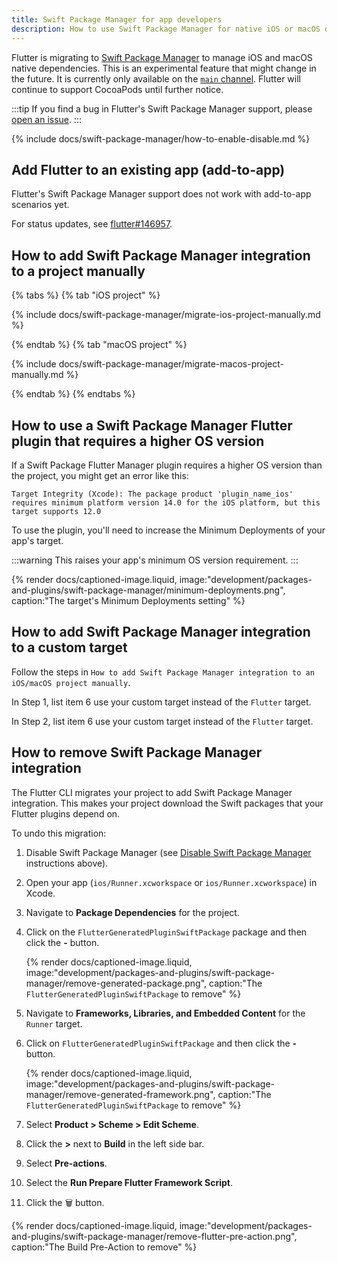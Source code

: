 ```yaml
---
title: Swift Package Manager for app developers
description: How to use Swift Package Manager for native iOS or macOS dependencies
---
```


Flutter is migrating to [Swift Package Manager][] to manage iOS and macOS native
dependencies.
This is an experimental feature that might change in the future.
It is currently only available on the [`main` channel][].
Flutter will continue to support CocoaPods until further notice.

:::tip
If you find a bug in Flutter's Swift Package Manager support,
please [open an issue][].
:::

[Swift Package Manager]: https://www.swift.org/documentation/package-manager/
[`main` channel]: /release/upgrade#switching-flutter-channels
[open an issue]: {{site.github}}/flutter/flutter/issues/new?template=2_bug.yml

{% include docs/swift-package-manager/how-to-enable-disable.md %}

## Add Flutter to an existing app (add-to-app)

Flutter's Swift Package Manager support does not work with add-to-app scenarios
yet.

For status updates, see [flutter#146957].

[flutter#146957]: https://github.com/flutter/flutter/issues/146957

## How to add Swift Package Manager integration to a project manually

{% tabs %}
{% tab "iOS project" %}

{% include docs/swift-package-manager/migrate-ios-project-manually.md %}

{% endtab %}
{% tab "macOS project" %}

{% include docs/swift-package-manager/migrate-macos-project-manually.md %}

{% endtab %}
{% endtabs %}

## How to use a Swift Package Manager Flutter plugin that requires a higher OS version

If a Swift Package Flutter Manager plugin requires a higher OS version than
the project, you might get an error like this:

```plaintext
Target Integrity (Xcode): The package product 'plugin_name_ios' requires minimum platform version 14.0 for the iOS platform, but this target supports 12.0
```

To use the plugin, you'll need to increase the Minimum Deployments of your
app's target.

:::warning
This raises your app's minimum OS version requirement.
:::

{% render docs/captioned-image.liquid,
image:"development/packages-and-plugins/swift-package-manager/minimum-deployments.png",
caption:"The target's Minimum Deployments setting" %}

## How to add Swift Package Manager integration to a custom target

Follow the steps in
`How to add Swift Package Manager integration to an iOS/macOS project manually`.

In Step 1, list item 6 use your custom target instead of the `Flutter` target.

In Step 2, list item 6 use your custom target instead of the `Flutter` target.

## How to remove Swift Package Manager integration

The Flutter CLI migrates your project to add Swift Package Manager integration.
This makes your project download the Swift packages that your Flutter plugins
depend on.

To undo this migration:

1. Disable Swift Package Manager (see [Disable Swift Package Manager][]
   instructions above).

2. Open your app (`ios/Runner.xcworkspace` or `ios/Runner.xcworkspace`) in
   Xcode.

3. Navigate to **Package Dependencies** for the project.

4. Click on the `FlutterGeneratedPluginSwiftPackage` package and then click the
   **-** button.

   {% render docs/captioned-image.liquid,
   image:"development/packages-and-plugins/swift-package-manager/remove-generated-package.png",
   caption:"The `FlutterGeneratedPluginSwiftPackage` to remove" %}

4. Navigate to **Frameworks, Libraries, and Embedded Content** for the `Runner`
   target.

5. Click on `FlutterGeneratedPluginSwiftPackage` and then click the **-**
   button.

   {% render docs/captioned-image.liquid,
   image:"development/packages-and-plugins/swift-package-manager/remove-generated-framework.png",
   caption:"The `FlutterGeneratedPluginSwiftPackage` to remove" %}

6. Select **Product > Scheme > Edit Scheme**.

7. Click the **>** next to **Build** in the left side bar.

8. Select **Pre-actions**.

9. Select the **Run Prepare Flutter Framework Script**.

10. Click the 🗑️ button.

   {% render docs/captioned-image.liquid,
   image:"development/packages-and-plugins/swift-package-manager/remove-flutter-pre-action.png",
   caption:"The Build Pre-Action to remove" %}

[Disable Swift Package Manager]: /packages-and-plugins/swift-package-manager/for-app-developers/#how-to-disable-swift-package-manager
